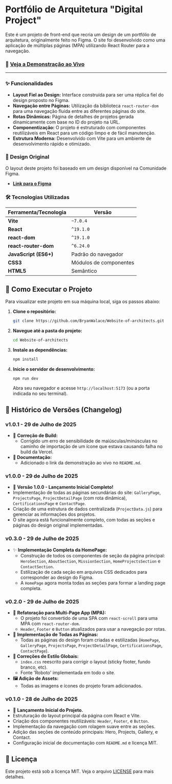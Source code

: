 # Portfólio de Arquitetura "Digital Project"

Este é um projeto de front-end que recria um design de um portfólio de arquitetura, originalmente feito no Figma. O site foi desenvolvido como uma aplicação de múltiplas páginas (MPA) utilizando React Router para a navegação.

### 🚀 [Veja a Demonstração ao Vivo](https://website-of-architects-lemon.vercel.app/)

---

### ✨ Funcionalidades

- **Layout Fiel ao Design:** Interface construída para ser uma réplica fiel do design proposto no Figma.
- **Navegação entre Páginas:** Utilização da biblioteca `react-router-dom` para uma navegação fluida entre as diferentes páginas do site.
- **Rotas Dinâmicas:** Página de detalhes de projetos gerada dinamicamente com base no ID do projeto na URL.
- **Componentização:** O projeto é estruturado com componentes reutilizáveis em React para um código limpo e de fácil manutenção.
- **Estrutura Moderna:** Desenvolvido com Vite para um ambiente de desenvolvimento rápido e otimizado.

### 🎨 Design Original

O layout deste projeto foi baseado em um design disponível na Comunidade Figma.

-   **[Link para o Figma](https://www.figma.com/community/file/1532117431698854331)**

### 🛠️ Tecnologias Utilizadas

| Ferramenta/Tecnologia | Versão |
| --------------------- | ------------------------------------- |
| **Vite** | `~7.0.4` |
| **React** | `^19.1.0` |
| **react-dom** | `^19.1.0` |
| **react-router-dom** | `^6.24.0` |
| **JavaScript (ES6+)** | Padrão do navegador |
| **CSS3** | Módulos de componentes |
| **HTML5** | Semântico |


## 🚀 Como Executar o Projeto

Para visualizar este projeto em sua máquina local, siga os passos abaixo:

1. **Clone o repositório:**
    ```bash
    git clone https://github.com/BryanWalace/Website-of-architects.git
    ```

2.  **Navegue até a pasta do projeto:**
    ```bash
    cd Website-of-architects
    ```

3.  **Instale as dependências:**
    ```bash
    npm install
    ```

4.  **Inicie o servidor de desenvolvimento:**
    ```bash
    npm run dev
    ```
    Abra seu navegador e acesse `http://localhost:5173` (ou a porta indicada no seu terminal).


## 📜 Histórico de Versões (Changelog)

### v1.0.1 - 29 de Julho de 2025
- 🔧 **Correção de Build:**
  - Corrigido um erro de sensibilidade de maiúsculas/minúsculas no caminho de importação de um ícone que estava causando falha no build da Vercel.
- **📝 Documentação:**
  - Adicionado o link da demonstração ao vivo no `README.md`.

### v1.0.0 - 29 de Julho de 2025
- 🚀 **Versão 1.0.0 - Lançamento Inicial Completo!**
- Implementação de todas as páginas secundárias do site: `GalleryPage`, `ProjectsPage`, `ProjectDetailPage` (com rota dinâmica), `CertificationsPage` e `ContactPage`.
- Criação de uma estrutura de dados centralizada (`ProjectData.js`) para gerenciar as informações dos projetos.
- O site agora está funcionalmente completo, com todas as seções e páginas do design original implementadas.

### v0.3.0 - 29 de Julho de 2025
- ✨ **Implementação Completa da HomePage:**
  - Construção de todos os componentes de seção da página principal: `HeroSection`, `AboutSection`, `MissionSection`, `HomeProjectsSection` e `ContactSection`.
  - Estilização de cada seção em arquivos CSS dedicados para corresponder ao design do Figma.
  - A `HomePage` agora monta todas as seções para formar a landing page completa.

### v0.2.0 - 29 de Julho de 2025
- 🔄 **Refatoração para Multi-Page App (MPA):**
  - O projeto foi convertido de uma SPA com `react-scroll` para uma MPA com `react-router-dom`.
  - `Header`, `Footer` e `Button` atualizados para usar a navegação por rotas.
- 🎨 **Implementação de Todas as Páginas:**
  - Todas as páginas do design foram criadas e estilizadas (`HomePage`, `GalleryPage`, `ProjectsPage`, `ProjectDetailPage`, `CertificationsPage`, `ContactPage`).
- **🔧 Correções de Estilo Globais:**
  - `index.css` reescrito para corrigir o layout (sticky footer, fundo branco, etc).
  - Fonte 'Roboto' implementada em todo o site.
- **🖼️ Adição de Assets:**
  - Todas as imagens e ícones do projeto foram adicionados.

### v0.1.0 - 28 de Julho de 2025
- 🎉 **Lançamento Inicial do Projeto.**
- Estruturação do layout principal da página com React e Vite.
- Criação dos componentes reutilizáveis: `Header`, `Footer`, e `Button`.
- Implementação da navegação com rolagem suave entre as seções.
- Adição das seções de conteúdo principais: Hero, Projects, Gallery, e Contact.
- Configuração inicial de documentação com `README.md` e licença MIT.

## 📄 Licença

Este projeto está sob a licença MIT. Veja o arquivo [LICENSE](LICENSE) para mais detalhes.